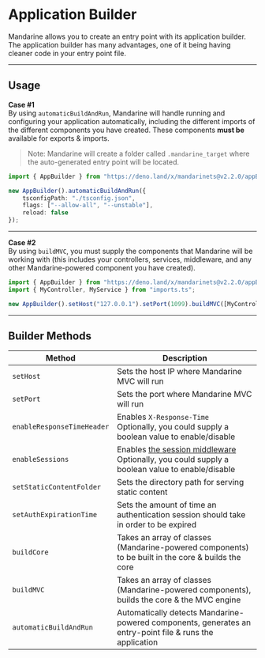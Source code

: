 # Application Builder
Mandarine allows you to create an entry point with its application builder. The application builder has many advantages, one of it being having cleaner code in your entry point file.

-------------------

## Usage

**Case #1**    
By using `automaticBuildAndRun`, Mandarine will handle running and configuring your application automatically, including the different imports of the different components you have created. These components **must be** available for exports & imports.

> Note: Mandarine will create a folder called `.mandarine_target` where the auto-generated entry point will be located.

```typescript
import { AppBuilder } from "https://deno.land/x/mandarinets@v2.2.0/appBuilder.ts";

new AppBuilder().automaticBuildAndRun({
    tsconfigPath: "./tsconfig.json",
    flags: ["--allow-all", "--unstable"],
    reload: false
});
```

-------------

**Case #2**   
By using `buildMVC`, you must supply the components that Mandarine will be working with (this includes your controllers, services, middleware, and any other Mandarine-powered component you have created).

```typescript
import { AppBuilder } from "https://deno.land/x/mandarinets@v2.2.0/appBuilder.ts";
import { MyController, MyService } from "imports.ts";

new AppBuilder().setHost("127.0.0.1").setPort(1099).buildMVC([MyController, MyService]).run();

```

------------

## Builder Methods

| Method | Description |
| ------ | ----------- | 
| `setHost` | Sets the host IP where Mandarine MVC will run |
| `setPort` | Sets the port where Mandarine MVC will run |
| `enableResponseTimeHeader` | Enables `X-Response-Time` <br> Optionally, you could supply a boolean value to enable/disable |
| `enableSessions` | Enables [the session middleware](https://www.mandarinets.org/docs/master/mandarine/session-middleware) <br> Optionally, you could supply a boolean value to enable/disable |
| `setStaticContentFolder` | Sets the directory path for serving static content |
| `setAuthExpirationTime` | Sets the amount of time an authentication session should take in order to be expired |
| `buildCore` | Takes an array of classes (Mandarine-powered components) to be built in the core & builds the core |
| `buildMVC` | Takes an array of classes (Mandarine-powered components), builds the core & the MVC engine |
| `automaticBuildAndRun` | Automatically detects Mandarine-powered components, generates an entry-point file & runs the application |